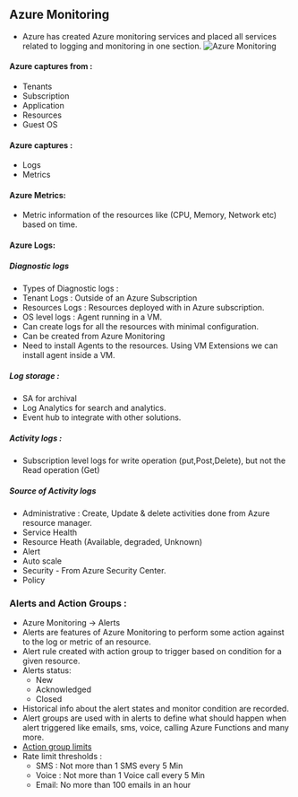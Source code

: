 ## Azure Monitoring
- Azure has created Azure monitoring services and placed all services related to logging and monitoring in one section.
![Azure Monitoring](https://docs.microsoft.com/en-us/azure/azure-monitor/media/overview/overview.png)

#### Azure captures from :
- Tenants
- Subscription
- Application
- Resources
- Guest OS

#### Azure captures :
- Logs
- Metrics 

#### Azure Metrics:
- Metric information of the resources like (CPU, Memory, Network etc) based on time.

#### Azure Logs:
##### Diagnostic logs
- Types of Diagnostic logs :
 - Tenant Logs : Outside of an Azure Subscription
 - Resources Logs : Resources  deployed with in Azure subscription.
 - OS level logs : Agent running in a VM.
- Can create logs for all the resources with minimal configuration.
- Can be created from Azure Monitoring 
- Need to install Agents to the resources. Using VM Extensions we can install agent inside a VM.
 
##### Log storage :
- SA for archival
- Log Analytics for search and analytics.
- Event hub to integrate with other solutions.


##### Activity logs :
- Subscription level logs for write operation (put,Post,Delete), but not the Read operation (Get)

##### Source of Activity logs
- Administrative : Create, Update & delete activities done from Azure resource manager.
- Service Health
- Resource Heath (Available, degraded, Unknown)
- Alert
- Auto scale
- Security - From Azure Security Center.
- Policy

### Alerts and Action Groups :
- Azure Monitoring -> Alerts 
- Alerts are features of Azure Monitoring to perform some action against to the log or metric of an resource. 
- Alert rule created with action group to trigger based on condition for a given resource.
- Alerts status:
  - New
  - Acknowledged 
  - Closed
- Historical info about the alert states and monitor condition are recorded.
- Alert groups are used with in alerts to define what should happen when alert triggered like emails, sms, voice, calling Azure Functions and many more.
- [Action group limits ](https://docs.microsoft.com/en-us/azure/azure-monitor/service-limits#action-groups)
- Rate limit thresholds :
  - SMS : Not more than 1 SMS every 5 Min
  - Voice : Not more  than 1 Voice call every 5 Min
  - Email: No more than 100 emails in an hour
